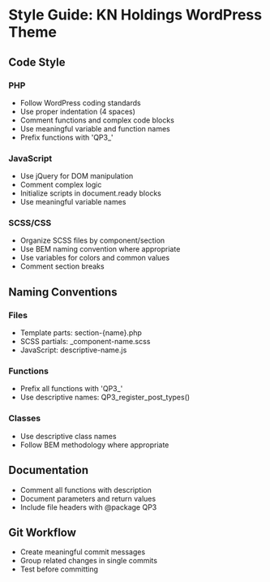 # Style Guide: KN Holdings WordPress Theme

## Code Style

### PHP
- Follow WordPress coding standards
- Use proper indentation (4 spaces)
- Comment functions and complex code blocks
- Use meaningful variable and function names
- Prefix functions with 'QP3_'

### JavaScript
- Use jQuery for DOM manipulation
- Comment complex logic
- Initialize scripts in document.ready blocks
- Use meaningful variable names

### SCSS/CSS
- Organize SCSS files by component/section
- Use BEM naming convention where appropriate
- Use variables for colors and common values
- Comment section breaks

## Naming Conventions

### Files
- Template parts: section-{name}.php
- SCSS partials: _component-name.scss
- JavaScript: descriptive-name.js

### Functions
- Prefix all functions with 'QP3_'
- Use descriptive names: QP3_register_post_types()

### Classes
- Use descriptive class names
- Follow BEM methodology where appropriate

## Documentation
- Comment all functions with description
- Document parameters and return values
- Include file headers with @package QP3

## Git Workflow
- Create meaningful commit messages
- Group related changes in single commits
- Test before committing
